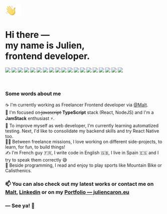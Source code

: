 
![Hi](https://github.com/Junscuzzy/Junscuzzy/blob/master/hi.gif)
<h1>
  Hi there ― <br> 
  my name is Julien, <br> 
  frontend developer.
</h1>

<!--## 🛠 Technologies & tools-->
![](https://img.shields.io/badge/OS-Linux-informational?style=flat&logo=linux&logoColor=white&color=blue)
![](https://img.shields.io/badge/Editor-VSCode-informational?style=flat&logo=visual-studio-code&logoColor=white&color=blue)
![](https://img.shields.io/badge/Language-Typescript-informational?style=flat&logo=javascript&logoColor=white&color=blue)
![](https://img.shields.io/badge/Framework-Gatsby,_Next-informational?style=flat&logo=react&logoColor=white&color=blue)
![](https://img.shields.io/badge/State_management-Redux-informational?style=flat&logo=redux&logoColor=white&color=blue)
![](https://img.shields.io/badge/Style-@Material_UI,_Theme_UI-informational?style=flat&logo=material-ui&logoColor=white&color=blue)
![](https://img.shields.io/badge/Framework-Express-informational?style=flat&logo=node.js&logoColor=white&color=blue)
![](https://img.shields.io/badge/Database-MongoDB-informational?style=flat&logo=mongodb&logoColor=white&color=blue)
![](https://img.shields.io/badge/Database-MySql-informational?style=flat&logo=mysql&logoColor=white&color=blue)
![](https://img.shields.io/badge/Faas-Firebase-informational?style=flat&logo=firebase&logoColor=white&color=blue)
![](https://img.shields.io/badge/Headless_CMS-Sanity.io,_Prismic,_NetlifyCMS,_Strapi-informational?style=flat&white&color=blue)
![](https://img.shields.io/badge/Tests-Jest-informational?style=flat&logo=jest&logoColor=white&color=blue)
![](https://img.shields.io/badge/Linter-Eslint-informational?style=flat&logo=eslint&logoColor=white&color=blue)
![](https://img.shields.io/badge/Formatter-Prettier-informational?style=flat&logo=prettier&logoColor=white&color=blue)
![](https://img.shields.io/badge/Tools-Git-informational?style=flat&logo=git&logoColor=white&color=blue)
![](https://img.shields.io/badge/Cloud-Netlify-informational?style=flat&logo=netlify&logoColor=white&color=blue)
![](https://img.shields.io/badge/Cloud-Vercel-informational?style=flat&logo=vercel&logoColor=white&color=blue)
![](https://img.shields.io/badge/Cloud-Heroku-informational?style=flat&logo=Heroku&logoColor=white&color=blue)
![](https://img.shields.io/badge/Cloud-OVH-informational?style=flat&logo=ovh&logoColor=white&color=blue)

<br>

### Some words about me

<p>
    ☕️ I'm currently working as Freelancer Frontend developer via <a href="https://www.malt.fr">@Malt</a>.
    <br>
    🎯 I'm focused on  ̶J̶a̶v̶a̶s̶c̶r̶i̶p̶t̶ <b>TypeScript</b> stack (React, NodeJS) and I'm a <b>JamStack</b> enthusiast ⚡️.
    <br>
    🌱 To improve myself as web developer, I'm currently learning automatized testing. Next, I'd like to consolidate my backend skills and try React Native too.
    <br>
    👨‍💻 Between freelance missions, I love working on different side-projects, to learn, for fun, to build things!
    <br>
    ✍️ I'm French guy 🇫🇷, I write code in English 🇬🇧, I live in Spain 🇪🇸 and I try to speak them correctly 😅
    <br>
    🍺 Beside programming, I read and enjoy to play sports like Mountain Bike or Calisthenics.
</p>

<h3>
  📫 You can also check out my <b>latest works</b> or <b>contact me</b> on
  <br> 
  <a href="https://www.malt.fr/profile/juliencaron">Malt</a>,
  <a href="https://www.linkedin.com/in/caronjulien">Linkedin</a> or on my <a href="https://juliencaron.eu">Portfolio ― juliencaron.eu</a> 
</h3>

### ― See ya! 👋

<br>

<!-- ## &#x1f4c8; GitHub Stats
<a href="https://github.com/Junscuzzy/Junscuzzy">
    <img align="left" src="https://github-readme-stats.vercel.app/api/top-langs/?username=junscuzzy&hide=php&layout=compact&width=50" alt="Most Used Languages" />
</a>
<a href="https://github.com/Junscuzzy/Junscuzzy">
    <img align="left" src="https://github-readme-stats.vercel.app/api?username=junscuzzy&hide=prs,issues&count_private=true&show_icons=true" alt="Julien's GitHub Stats" />
</a>-->
